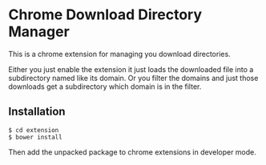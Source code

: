 Chrome Download Directory Manager
=================================

This is a chrome extension for managing you download directories.

Either you just enable the extension it just loads the downloaded file into a subdirectory named like its domain.
Or you filter the domains and just those downloads get a subdirectory which domain is in the filter.


Installation
------------

	$ cd extension
	$ bower install

Then add the unpacked package to chrome extensions in developer mode.
